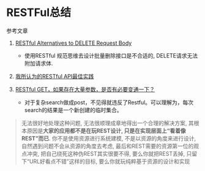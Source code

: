 # RESTFul总结

参考文章

1. [RESTful Alternatives to DELETE Request Body](https://stackoverflow.com/questions/14323716/restful-alternatives-to-delete-request-body)
    - 使用RESTful 规范思维去设计批量删除接口是不合适的, DELETE请求无法附加请求体.

2. [我所认为的RESTful API最佳实践](https://www.scienjus.com/my-restful-api-best-practices/)

3. [RESTful GET，如果存在大量参数，是否有必要变通一下？](https://www.zhihu.com/question/36706936)
    - 对于复杂search做成post，不见得就违反了Restful。可以理解为，每次search的结果是一个新创建的临时集合。


> 无法很好地处理这种问题, 无法很顺理成章地得出一个合理的解决方案, 其根本原因是**大家的应用都不是在玩REST设计, 只是在实现层面上“看着像REST”而已**. 你不是使用资源进行系统建模, 不是以资源的角度来进行设计, 自然遇到问题不会从资源的角度去考虑, 最后和REST需要的资源第一位的观点冲突, 把自己绕死这种伪REST其实很要不得, 要么你就把REST丢掉, 只留下“URL好看点不错”这样的目标, 要么你就玩纯粹基于资源的设计和实现
